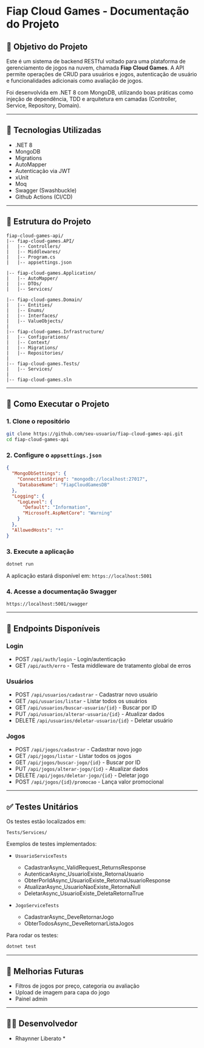 ﻿# Fiap Cloud Games - Documentação do Projeto

## 🌟 Objetivo do Projeto

Este é um sistema de backend RESTful voltado para uma plataforma de gerenciamento de jogos na nuvem, chamada **Fiap Cloud Games**. A API permite operações de CRUD para usuários e jogos, autenticação de usuário e funcionalidades adicionais como avaliação de jogos.

Foi desenvolvida em .NET 8 com MongoDB, utilizando boas práticas como injeção de dependência, TDD e arquitetura em camadas (Controller, Service, Repository, Domain).

---

## 🚀 Tecnologias Utilizadas

* .NET 8
* MongoDB
* Migrations
* AutoMapper
* Autenticação via JWT
* xUnit
* Moq
* Swagger (Swashbuckle)
* Github Actions (CI/CD)

---

## 📂 Estrutura do Projeto

```
fiap-cloud-games-api/
|-- fiap-cloud-games.API/
|   |-- Controllers/
|   |-- Middlewares/
|   |-- Program.cs
|   |-- appsettings.json

|-- fiap-cloud-games.Application/
|   |-- AutoMapper/
|   |-- DTOs/
|   |-- Services/

|-- fiap-cloud-games.Domain/
|   |-- Entities/
|   |-- Enums/
|   |-- Interfaces/
|   |-- ValueObjects/
|
|-- fiap-cloud-games.Infrastructure/
|   |-- Configurations/
|   |-- Context/
|   |-- Migrations/
|   |-- Repositories/
|
|-- fiap-cloud-games.Tests/
|   |-- Services/
|
|-- fiap-cloud-games.sln
```

---

## 🔧 Como Executar o Projeto

### 1. Clone o repositório

```bash
git clone https://github.com/seu-usuario/fiap-cloud-games-api.git
cd fiap-cloud-games-api
```

### 2. Configure o `appsettings.json`

```json
{
  "MongoDbSettings": {
    "ConnectionString": "mongodb://localhost:27017",
    "DatabaseName": "FiapCloudGamesDB"
  },
  "Logging": {
    "LogLevel": {
      "Default": "Information",
      "Microsoft.AspNetCore": "Warning"
    }
  },
  "AllowedHosts": "*"
}
```

### 3. Execute a aplicação

```bash
dotnet run
```

A aplicação estará disponível em: `https://localhost:5001`

### 4. Acesse a documentação Swagger

```
https://localhost:5001/swagger
```

---

## 📄 Endpoints Disponíveis

### Login

* POST `/api/auth/login` - Login/autenticação
* GET `/api/auth/erro` - Testa middleware de tratamento global de erros

### Usuários

* POST `/api/usuarios/cadastrar` - Cadastrar novo usuário
* GET `/api/usuarios/listar` - Listar todos os usuários
* GET `/api/usuarios/buscar-usuario/{id}` - Buscar por ID
* PUT `/api/usuarios/alterar-usuario/{id}` - Atualizar dados
* DELETE `/api/usuarios/deletar-usuario/{id}` - Deletar usuário

### Jogos

* POST `/api/jogos/cadastrar` - Cadastrar novo jogo
* GET `/api/jogos/listar` - Listar todos os jogos
* GET `/api/jogos/buscar-jogo/{id}` - Buscar por ID
* PUT `/api/jogos/alterar-jogo/{id}` - Atualizar dados
* DELETE `/api/jogos/deletar-jogo/{id}` - Deletar jogo
* POST `/api/jogos/{id}/promocao` - Lança valor promocional

---

## ✅ Testes Unitários

Os testes estão localizados em:

```
Tests/Services/
```

Exemplos de testes implementados:

* `UsuarioServiceTests`

  * CadastrarAsync\_ValidRequest\_ReturnsResponse
  * AutenticarAsync\_UsuarioExiste\_RetornaUsuario
  * ObterPorIdAsync\_UsuarioExiste\_RetornaUsuarioResponse
  * AtualizarAsync\_UsuarioNaoExiste\_RetornaNull
  * DeletarAsync\_UsuarioExiste\_DeletaRetornaTrue

* `JogoServiceTests`

  * CadastrarAsync\_DeveRetornarJogo
  * ObterTodosAsync\_DeveRetornarListaJogos

Para rodar os testes:

```bash
dotnet test
```

---

## 🚧 Melhorias Futuras

* Filtros de jogos por preço, categoria ou avaliação
* Upload de imagem para capa do jogo
* Painel admin

---

## 👨‍💻 Desenvolvedor

* Rhaynner Liberato *